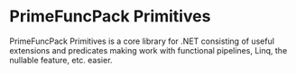# PrimeFuncPack Primitives
PrimeFuncPack Primitives is a core library for .NET consisting of useful extensions and predicates making work with functional pipelines, Linq, the nullable feature, etc. easier.
